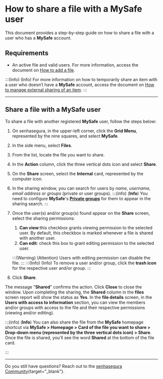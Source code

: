 # How to share a file with a MySafe user

This document provides a step-by-step guide on how to share a file with a user who has a **MySafe** account. 

## Requirements

* An active file and valid users. For more information, access the document on [How to add a file](/v3-33/docs/mysafe-files-add).

:::(Info) (Info)
For more information on how to temporarily share an item with a user who doesn’t  have a **MySafe** account, access the document on [How to manage external sharing of an item](/v3-33/docs/how-to-manage-the-external-share-of-an-item).
:::
***

## Share a file with a MySafe user
To share a file with another registered **MySafe** user, follow the steps below:


1. On senhasegura, in the upper-left corner, click the **Grid Menu**, represented by the nine squares, and select **MySafe**.
2. In the side menu, select **Files**.
3. From the list, locate the file you want to share.
4. In the **Action** column, click the three vertical dots icon and select **Share**.
5. On the **Share** screen, select the **Internal** card, represented by the computer icon.
6. In the sharing window, you can search for users by *name, username, email address* or *groups* (private or user groups).
    :::(info) (**Info**)
    You need to configure **MySafe**'s **[Private groups](/v3-33/docs/mysafe-private-group)** for them to appear in the sharing search.
    :::
7. Once the user(s) and/or group(s) found appear on the **Share** screen, select the sharing permissions:   
    1. **Can view**:this checkbox grants viewing permission to the selected user. By default, this checkbox is marked whenever a file is shared with another user.
    2. **Can edit**: check this box to grant editing permission to the selected user.

   
    :::(Warning) (Attention)
    Users with editing permission can disable the file.
    :::
    :::(Info) (Info)
    To remove a user and/or group, click the **trash icon** for the respective user and/or group.
    :::
        
8. Click **Share**.

The message "**Shared**" confirms the action. Click **Close** to close the window.
Upon completing the sharing, the **Shared** column in the **files** screen report will show the status as **Yes**.
In the **file details** screen, in the **Users with access to information** section, you can view the members and/or groups with access to the file and their respective permissions (viewing and/or editing).

:::(info) (**Info**)
You can also share the file from the **MySafe** homepage shortcut via **MySafe > Homepage > Card of the file you want to share > Drop-down menu (represented by the three vertical dots icon) > Share**.
Once the file is shared, you’ll  see the word **Shared** at the bottom of the file card.

:::
***


Do you still have questions? Reach out to the [senhasegura Community](https://community.senhasegura.io/){target="_blank"}.